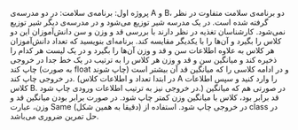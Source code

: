 پروژه اول: برنامه‌ی سلامت: 
در دو مدرسه‌ی A و B، دو برنامه‌ی سلامت متفاوت در نظر گرفته شده است. در یک مدرسه شیر توزیع می‌شود و در مدرسه‌ی دیگر شیر توزیع نمی‌شود. کارشناسان تغذیه در نظر دارند با بررسی قد و وزن و سن دانش‌آموزان این دو کلاس را بگیرد و آن‌ها را با یکدیگر مقایسه کند. برنامه‌ای بنویسید که تعداد دانش‌آموزان هر کلاس به علاوه اطلاعات سن و قد و وزن آن‌ها را بگیرد و در یک لیست هر کدام را ذخیره کند و میانگین سن و قد و وزن هر کلاس را به ترتیب در یک خط جدا در خروجی چاپ کند (به صورت float چاپ شوند) و در ادامه کلاسی را که میانگین قد آن بیشتر است در خروجی چاپ کند. (در ابتدا تعداد و اطلاعات کلاس A را وارد کنید و سپس اطلاعات کلاس B. در خروجی نیز به ترتیب اطلاعات ورودی چاپ شود.) در صورتی هم که میانگین قد برابر بود، کلاس با میانگین وزن کمتر چاپ شود. در صورت برابر بودن میانگین قد و وزن، عبارت Same (دقیقا به همین شکل) در خروجی چاپ شود.
استفاده از class در حل تمرین ضروری می‌باشد.

